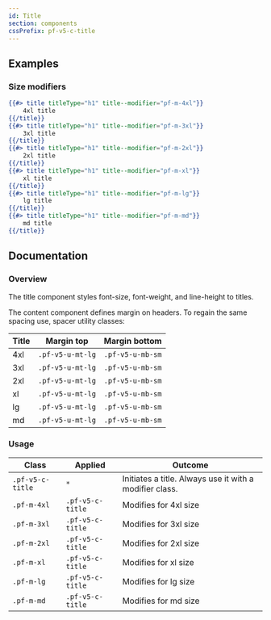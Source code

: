 ```yaml
---
id: Title
section: components
cssPrefix: pf-v5-c-title
---
```


## Examples
### Size modifiers
```hbs
{{#> title titleType="h1" title--modifier="pf-m-4xl"}}
    4xl title
{{/title}}
{{#> title titleType="h1" title--modifier="pf-m-3xl"}}
    3xl title
{{/title}}
{{#> title titleType="h1" title--modifier="pf-m-2xl"}}
    2xl title
{{/title}}
{{#> title titleType="h1" title--modifier="pf-m-xl"}}
    xl title
{{/title}}
{{#> title titleType="h1" title--modifier="pf-m-lg"}}
    lg title
{{/title}}
{{#> title titleType="h1" title--modifier="pf-m-md"}}
    md title
{{/title}}
```

## Documentation
### Overview
The title component styles font-size, font-weight, and line-height to titles.

The content component defines margin on headers. To regain the same spacing use, spacer utility classes:

| Title | Margin top | Margin bottom |
| -- | -- | -- |
| 4xl | `.pf-v5-u-mt-lg` | `.pf-v5-u-mb-sm` |
| 3xl | `.pf-v5-u-mt-lg` | `.pf-v5-u-mb-sm` |
| 2xl | `.pf-v5-u-mt-lg` | `.pf-v5-u-mb-sm` |
| xl | `.pf-v5-u-mt-lg` | `.pf-v5-u-mb-sm` |
| lg | `.pf-v5-u-mt-lg` | `.pf-v5-u-mb-sm` |
| md | `.pf-v5-u-mt-lg` | `.pf-v5-u-mb-sm` |

### Usage
| Class | Applied | Outcome |
| -- | -- | -- |
| `.pf-v5-c-title` | `*` |  Initiates a title. Always use it with a modifier class. |
| `.pf-m-4xl` | `.pf-v5-c-title` | Modifies for 4xl size |
| `.pf-m-3xl` | `.pf-v5-c-title` | Modifies for 3xl size |
| `.pf-m-2xl` | `.pf-v5-c-title` | Modifies for 2xl size |
| `.pf-m-xl` | `.pf-v5-c-title` | Modifies for xl size |
| `.pf-m-lg` | `.pf-v5-c-title` | Modifies for lg size |
| `.pf-m-md` | `.pf-v5-c-title` | Modifies for md size |
